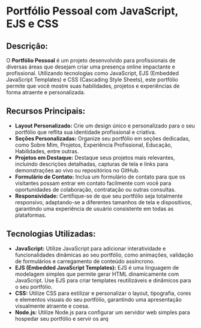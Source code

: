 # Portfólio Pessoal com JavaScript, EJS e CSS

## Descrição:

O **Portfólio Pessoal** é um projeto desenvolvido para profissionais de diversas áreas que desejam criar uma presença online impactante e profissional. Utilizando tecnologias como JavaScript, EJS (Embedded JavaScript Templates) e CSS (Cascading Style Sheets), este portfólio permite que você mostre suas habilidades, projetos e experiências de forma atraente e personalizada.

## Recursos Principais:

- **Layout Personalizado:** Crie um design único e personalizado para o seu portfólio que reflita sua identidade profissional e criativa.
- **Seções Personalizadas:** Organize seu portfólio em seções dedicadas, como Sobre Mim, Projetos, Experiência Profissional, Educação, Habilidades, entre outras.
- **Projetos em Destaque:** Destaque seus projetos mais relevantes, incluindo descrições detalhadas, capturas de tela e links para demonstrações ao vivo ou repositórios no GitHub.
- **Formulário de Contato:** Inclua um formulário de contato para que os visitantes possam entrar em contato facilmente com você para oportunidades de colaboração, contratação ou outras consultas.
- **Responsividade:** Certifique-se de que seu portfólio seja totalmente responsivo, adaptando-se a diferentes tamanhos de tela e dispositivos, garantindo uma experiência de usuário consistente em todas as plataformas.

## Tecnologias Utilizadas:

- **JavaScript:** Utilize JavaScript para adicionar interatividade e funcionalidades dinâmicas ao seu portfólio, como animações, validação de formulários e carregamento de conteúdo assíncrono.
- **EJS (Embedded JavaScript Templates):** EJS é uma linguagem de modelagem simples que permite gerar HTML dinamicamente com JavaScript. Use EJS para criar templates reutilizáveis e dinâmicos para o seu portfólio.
- **CSS:** Utilize CSS para estilizar e personalizar o layout, tipografia, cores e elementos visuais do seu portfólio, garantindo uma apresentação visualmente atraente e coesa.
- **Node.js:** Utilize Node.js para configurar um servidor web simples para hospedar seu portfólio e servir os arq

